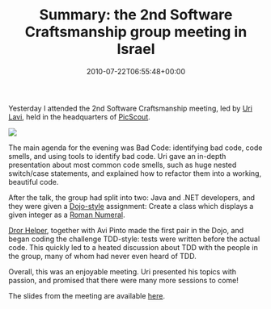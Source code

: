 ﻿---
title: 'Summary: the 2nd Software Craftsmanship group meeting in Israel'
date: 2010-07-22T06:55:48+00:00
---
Yesterday I attended the 2nd Software Craftsmanship meeting, led by [Uri Lavi](http://www.irefactor.net/), held in the headquarters of [PicScout](http://www.picscout.com/).

<!-- more -->

![](http://i0.wp.com/hmemcpy.com/wp-content/uploads/2010/09/IMG_0684_1.jpg)

The main agenda for the evening was Bad Code: identifying bad code, code smells, and using tools to identify bad code. Uri gave an in-depth presentation about most common code smells, such as huge nested switch/case statements, and explained how to refactor them into a working, beautiful code.

After the talk, the group had split into two: Java and .NET developers, and they were given a [Dojo-style](http://codingdojo.org/) assignment: Create a class which displays a given integer as a [Roman Numeral](http://en.wikipedia.org/wiki/Roman_numerals).

[Dror Helper](http://blog.drorhelper.com/), together with Avi Pinto made the first pair in the Dojo, and began coding the challenge TDD-style: tests were written before the actual code. This quickly led to a heated discussion about TDD with the people in the group, many of whom had never even heard of TDD.

Overall, this was an enjoyable meeting. Uri presented his topics with passion, and promised that there were many more sessions to come!

The slides from the meeting are available [here](http://www.slideshare.net/urilavi/software-craftsmanship-2).
